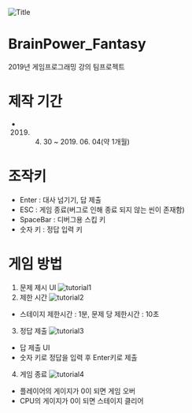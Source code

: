 ![Title](https://github.com/chan5842/BrainPower_Fantasy/assets/57973725/37a55a71-486d-4164-aca7-0dc365de1f35)
# BrainPower_Fantasy
2019년 게임프로그래밍 강의 팀프로젝트

# 제작 기간
- 2019. 04. 30 ~ 2019. 06. 04(약 1개월)

# 조작키
- Enter : 대사 넘기기, 답 제출
- ESC : 게임 종료(버그로 인해 종료 되지 않는 씬이 존재함)
- SpaceBar : 디버그용 스킵 키
- 숫자 키 : 정답 입력 키

# 게임 방법
1. 문제 제시 UI
![tutorial1](https://github.com/chan5842/BrainPower_Fantasy/assets/57973725/0734e7bb-df07-433a-bfa6-6e6c2c885cbf)
2. 제한 시간
![tutorial2](https://github.com/chan5842/BrainPower_Fantasy/assets/57973725/b83c0674-3673-40e1-8625-09ebbffbf509)
- 스테이지 제한시간 : 1분, 문제 당 제한시간 : 10초
3. 정답 제출
![tutorial3](https://github.com/chan5842/BrainPower_Fantasy/assets/57973725/4af386c6-cdac-41c8-9e94-af99dd617e09)
- 답 제출 UI
- 숫자 키로 정답을 입력 후 Enter키로 제출
4. 게임 종료
![tutorial4](https://github.com/chan5842/BrainPower_Fantasy/assets/57973725/55f3ce3f-eb14-4a67-a95e-72ca54bc378e)
- 플레이어의 게이지가 0이 되면 게임 오버
- CPU의 게이지가 0이 되면 스테이지 클리어
